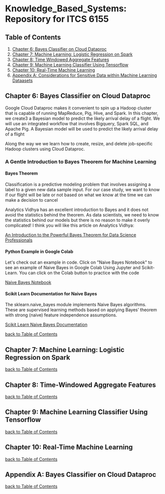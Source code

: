 # Knowledge_Based_Systems: Repository for ITCS 6155

<a name="toc"></a>
## Table of Contents

1. [ Chapter 6: Bayes Classifier on Cloud Dataproc ](#chapter6)
2. [ Chapter 7: Machine Learning: Logistic Regression on Spark](#chapter7)
2. [ Chapter 8: Time Windowed Aggregate Features](#chapter8)
2. [ Chapter 9: Machine Learning Classifier Using Tensorflow](#chapter9)
2. [ Chapter 10: Real-Time Machine Learning](#chapter10)
2. [ Appendix A: Considerations for Sensitive Data within Machine Learning Dataasets](#appendixa)


<a name="chapter6"></a>
## Chapter 6:  Bayes Classifier on Cloud Dataproc

<p>Google Cloud Dataproc makes it convenient to spin up a Hadoop cluster that is capable of running MapReduce, Pig, Hive, and Spark.  In this chapter, we create3 a Bayesian model to predict the likely arrival delay of a flight.  We will use an integrated workflow that involves Bigquery, Spark SQL, and Apache Pig.  A Bayesian model will be used to predict the likely arrival delay of a flight<p>
  <p>Along the way we we learn how to create, resize, and delete job-specific Hadoop clusters using Cloud Dataproc.</p>
  
### A Gentle Introduction to Bayes Theorem for Machine Learning
#### Bayes Theorem
<p>Classification is a predictive modeling problem that involves assigning a label to a given new data sample input. For our case study, we want to know if our flight will be late or not based on what we know at the time we can make a decision to cancel</p>

<p>Analytics Vidhya has an excellent introduction to Bayes and it does not avoid the statistics behind the theorem.  As data scientists, we need to know the statistics behind our models but there is no reason to make it overly complicated!  I think you will like this article on Analytics Vidhya:</p>
<a href="https://www.analyticsvidhya.com/blog/2019/06/introduction-powerful-bayes-theorem-data-science/">An Introduction to the Powerful Bayes Theorem for Data Science Professionals</a>

#### Python Example in Google Colab

<p>Let's check out an example in code. Click on "Naive Bayes Notebook" to see an example of Naive Bayes in Google Colab Using Jupyter and Scikit-Learn. You can click on the Colab button to practice with the code</p>
<p><a href="https://github.com/profunccdata/Knowledge_Based_Systems/blob/master/Naive_Bayes_Classifier_Gaussian.ipynb">
Naive Bayes Notebook
</a></p>

#### Scikit Learn Documentation for Naive Bayes
  <p>The sklearn.naive_bayes module implements Naive Bayes algorithms. These are supervised learning methods based on applying Bayes’ theorem with strong (naive) feature independence assumptions.</p>
  <a href="https://scikit-learn.org/stable/modules/naive_bayes.html">Scikit Learn Naive Bayes Documentation</a><p></p>
 <p></p>
 
[ back to Table of Contents](#toc)
 
<a name="chapter7"></a>
## Chapter 7:  Machine Learning: Logistic Regression on Spark

<p></p>
<p></p>
 
[ back to Table of Contents](#toc)
 
<a name="chapter8"></a>
## Chapter 8:  Time-Windowed Aggregate Features

<p></p>
<p></p> 

[ back to Table of Contents](#toc)
 
<a name="chapter9"></a>
## Chapter 9:  Machine Learning Classifier Using Tensorflow

<p></p>
<p></p> 

[ back to Table of Contents](#toc)
 
<a name="chapter10"></a>
## Chapter 10:  Real-Time Machine Learning

<p></p>
<p></p> 

[ back to Table of Contents](#toc)
 

<a name="appendixa"></a>
## Appendix A:  Bayes Classifier on Cloud Dataproc

<p></p>
<p></p> 

[ back to Table of Contents](#toc)
 


